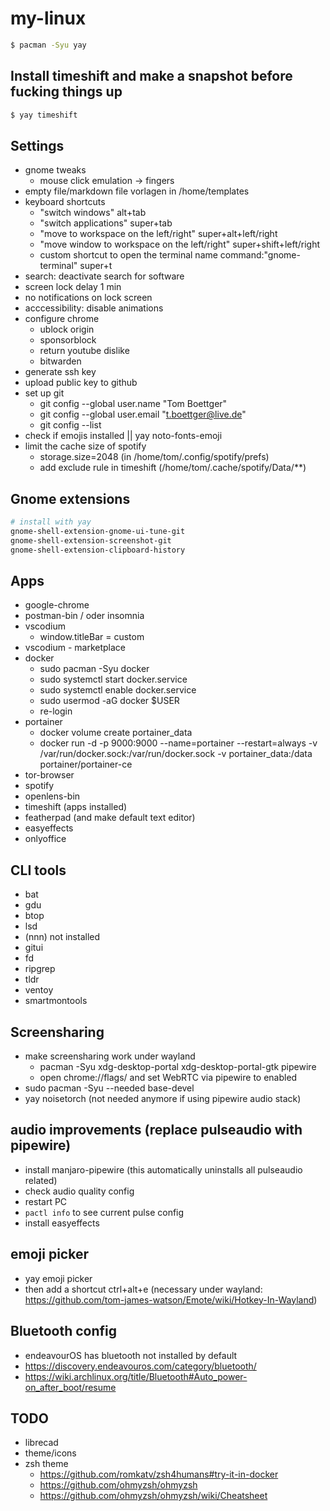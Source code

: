# my-linux

```bash
$ pacman -Syu yay
```

## Install timeshift and make a snapshot before fucking things up
```bash
$ yay timeshift
```

## Settings

- gnome tweaks
  - mouse click emulation -> fingers
- empty file/markdown file vorlagen in /home/templates
- keyboard shortcuts
  - "switch windows" alt+tab
  - "switch applications" super+tab
  - "move to workspace on the left/right" super+alt+left/right
  - "move window to workspace on the left/right" super+shift+left/right
  - custom shortcut to open the terminal name command:"gnome-terminal" super+t
- search: deactivate search for software
- screen lock delay 1 min
- no notifications on lock screen
- acccessibility: disable animations
- configure chrome
  - ublock origin
  - sponsorblock
  - return youtube dislike
  - bitwarden
- generate ssh key
- upload public key to github
- set up git
  - git config --global user.name "Tom Boettger"
  - git config --global user.email "t.boettger@live.de"
  - git config --list
- check if emojis installed || yay noto-fonts-emoji
- limit the cache size of spotify
  - storage.size=2048 (in /home/tom/.config/spotify/prefs)
  - add exclude rule in timeshift (/home/tom/.cache/spotify/Data/**)

## Gnome extensions

```bash
# install with yay
gnome-shell-extension-gnome-ui-tune-git
gnome-shell-extension-screenshot-git
gnome-shell-extension-clipboard-history

```

## Apps

- google-chrome
- postman-bin / oder insomnia
- vscodium
	- window.titleBar = custom
- vscodium - marketplace
- docker
  - sudo pacman -Syu docker
  - sudo systemctl start docker.service
  - sudo systemctl enable docker.service
  - sudo usermod -aG docker $USER
  - re-login
- portainer
  - docker volume create portainer_data
  - docker run -d -p 9000:9000 --name=portainer --restart=always -v /var/run/docker.sock:/var/run/docker.sock -v portainer_data:/data portainer/portainer-ce
- tor-browser
- spotify
- openlens-bin
- timeshift (apps installed)
- featherpad (and make default text editor)
- easyeffects
- onlyoffice

## CLI tools
- bat
- gdu
- btop
- lsd
- (nnn) not installed
- gitui
- fd
- ripgrep
- tldr
- ventoy
- smartmontools


## Screensharing

- make screensharing work under wayland
  - pacman -Syu xdg-desktop-portal xdg-desktop-portal-gtk pipewire
  - open chrome://flags/ and set WebRTC via pipewire to enabled
- sudo pacman -Syu --needed base-devel
- yay noisetorch (not needed anymore if using pipewire audio stack)

## audio improvements (replace pulseaudio with pipewire)
- install manjaro-pipewire (this automatically uninstalls all pulseaudio related)
- check audio quality config
- restart PC
- `pactl info` to see current pulse config
- install easyeffects

## emoji picker
- yay emoji picker
- then add a shortcut ctrl+alt+e (necessary under wayland: https://github.com/tom-james-watson/Emote/wiki/Hotkey-In-Wayland)

## Bluetooth config
- endeavourOS has bluetooth not installed by default
- https://discovery.endeavouros.com/category/bluetooth/
- https://wiki.archlinux.org/title/Bluetooth#Auto_power-on_after_boot/resume

## TODO
- librecad
- theme/icons
- zsh theme
  - https://github.com/romkatv/zsh4humans#try-it-in-docker
  - https://github.com/ohmyzsh/ohmyzsh
  - https://github.com/ohmyzsh/ohmyzsh/wiki/Cheatsheet
